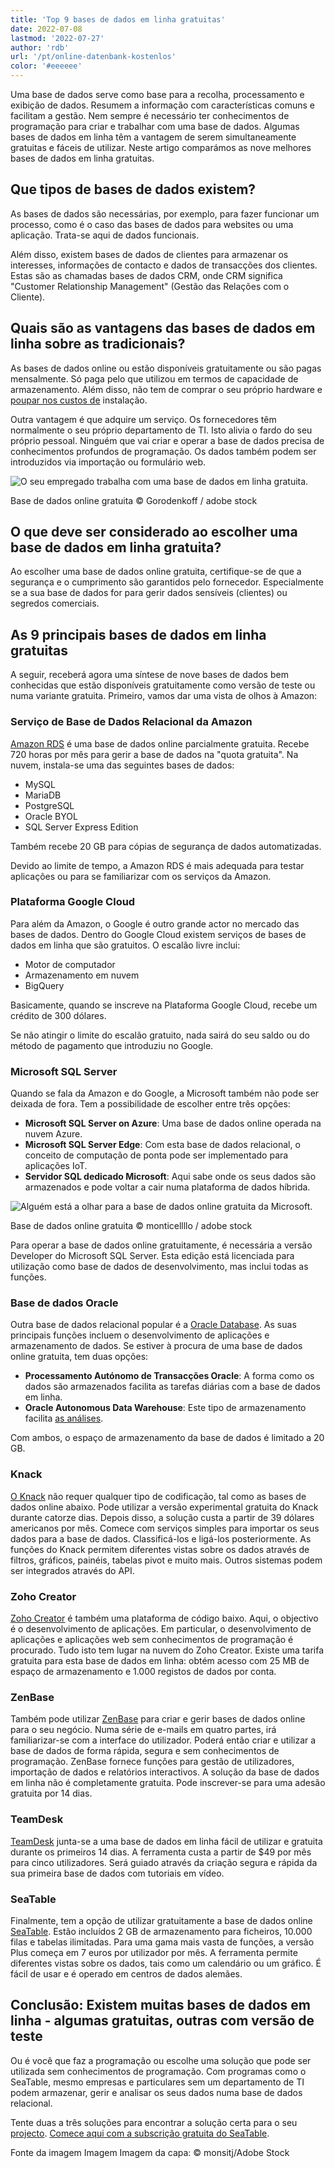 ```yaml
---
title: 'Top 9 bases de dados em linha gratuitas'
date: 2022-07-08
lastmod: '2022-07-27'
author: 'rdb'
url: '/pt/online-datenbank-kostenlos'
color: '#eeeeee'
---
```


Uma base de dados serve como base para a recolha, processamento e exibição de dados. Resumem a informação com características comuns e facilitam a gestão. Nem sempre é necessário ter conhecimentos de programação para criar e trabalhar com uma base de dados. Algumas bases de dados em linha têm a vantagem de serem simultaneamente gratuitas e fáceis de utilizar. Neste artigo comparámos as nove melhores bases de dados em linha gratuitas.

## Que tipos de bases de dados existem?

As bases de dados são necessárias, por exemplo, para fazer funcionar um processo, como é o caso das bases de dados para websites ou uma aplicação. Trata-se aqui de dados funcionais.

Além disso, existem bases de dados de clientes para armazenar os interesses, informações de contacto e dados de transacções dos clientes. Estas são as chamadas bases de dados CRM, onde CRM significa "Customer Relationship Management" (Gestão das Relações com o Cliente).

## Quais são as vantagens das bases de dados em linha sobre as tradicionais?

As bases de dados online ou estão disponíveis gratuitamente ou são pagas mensalmente. Só paga pelo que utilizou em termos de capacidade de armazenamento. Além disso, não tem de comprar o seu próprio hardware e [poupar nos custos de](https://seatable.io/pt/budgetplanung-vorlage/) instalação.

Outra vantagem é que adquire um serviço. Os fornecedores têm normalmente o seu próprio departamento de TI. Isto alivia o fardo do seu próprio pessoal. Ninguém que vai criar e operar a base de dados precisa de conhecimentos profundos de programação. Os dados também podem ser introduzidos via importação ou formulário web.

![O seu empregado trabalha com uma base de dados em linha gratuita.](https://seatable.io/wp-content/uploads/2022/06/Online-Datenbank-kostenlos_AdobeStock_163119186_bearbeitet-711x474.jpg)

Base de dados online gratuita © Gorodenkoff / adobe stock

## O que deve ser considerado ao escolher uma base de dados em linha gratuita?

Ao escolher uma base de dados online gratuita, certifique-se de que a segurança e o cumprimento são garantidos pelo fornecedor. Especialmente se a sua base de dados for para gerir dados sensíveis (clientes) ou segredos comerciais.

## As 9 principais bases de dados em linha gratuitas

A seguir, receberá agora uma síntese de nove bases de dados bem conhecidas que estão disponíveis gratuitamente como versão de teste ou numa variante gratuita. Primeiro, vamos dar uma vista de olhos à Amazon:

### Serviço de Base de Dados Relacional da Amazon

[Amazon RDS](https://aws.amazon.com/de/rds/) é uma base de dados online parcialmente gratuita. Recebe 720 horas por mês para gerir a base de dados na "quota gratuita". Na nuvem, instala-se uma das seguintes bases de dados:

- MySQL
- MariaDB
- PostgreSQL
- Oracle BYOL
- SQL Server Express Edition

Também recebe 20 GB para cópias de segurança de dados automatizadas.

Devido ao limite de tempo, a Amazon RDS é mais adequada para testar aplicações ou para se familiarizar com os serviços da Amazon.

### Plataforma Google Cloud

Para além da Amazon, o Google é outro grande actor no mercado das bases de dados. Dentro do Google Cloud existem serviços de bases de dados em linha que são gratuitos. O escalão livre inclui:

- Motor de computador
- Armazenamento em nuvem
- BigQuery

Basicamente, quando se inscreve na Plataforma Google Cloud, recebe um crédito de 300 dólares.

Se não atingir o limite do escalão gratuito, nada sairá do seu saldo ou do método de pagamento que introduziu no Google.

### Microsoft SQL Server

Quando se fala da Amazon e do Google, a Microsoft também não pode ser deixada de fora. Tem a possibilidade de escolher entre três opções:

- **Microsoft SQL Server on Azure**: Uma base de dados online operada na nuvem Azure.
- **Microsoft SQL Server Edge**: Com esta base de dados relacional, o conceito de computação de ponta pode ser implementado para aplicações IoT.
- **Servidor SQL dedicado Microsoft**: Aqui sabe onde os seus dados são armazenados e pode voltar a cair numa plataforma de dados híbrida.

![Alguém está a olhar para a base de dados online gratuita da Microsoft.](https://seatable.io/wp-content/uploads/2022/06/Online-Datenbank-kostenlos_AdobeStock_418493344_bearbeitet-711x474.jpg)

Base de dados online gratuita © monticellllo / adobe stock

Para operar a base de dados online gratuitamente, é necessária a versão Developer do Microsoft SQL Server. Esta edição está licenciada para utilização como base de dados de desenvolvimento, mas inclui todas as funções.

### Base de dados Oracle

Outra base de dados relacional popular é a [Oracle Database](https://www.oracle.com/de/database/). As suas principais funções incluem o desenvolvimento de aplicações e armazenamento de dados. Se estiver à procura de uma base de dados online gratuita, tem duas opções:

- **Processamento Autónomo de Transacções Oracle**: A forma como os dados são armazenados facilita as tarefas diárias com a base de dados em linha.
- **Oracle Autonomous Data Warehouse**: Este tipo de armazenamento facilita [as análises](https://seatable.io/pt/swot-analyse-template/).

Com ambos, o espaço de armazenamento da base de dados é limitado a 20 GB.

### Knack

[O Knack](https://www.knack.com/) não requer qualquer tipo de codificação, tal como as bases de dados online abaixo. Pode utilizar a versão experimental gratuita do Knack durante catorze dias. Depois disso, a solução custa a partir de 39 dólares americanos por mês. Comece com serviços simples para importar os seus dados para a base de dados. Classificá-los e ligá-los posteriormente. As funções do Knack permitem diferentes vistas sobre os dados através de filtros, gráficos, painéis, tabelas pivot e muito mais. Outros sistemas podem ser integrados através do API.

### Zoho Creator

[Zoho Creator](https://www.zoho.com/de/creator/) é também uma plataforma de código baixo. Aqui, o objectivo é o desenvolvimento de aplicações. Em particular, o desenvolvimento de aplicações e aplicações web sem conhecimentos de programação é procurado. Tudo isto tem lugar na nuvem do Zoho Creator. Existe uma tarifa gratuita para esta base de dados em linha: obtém acesso com 25 MB de espaço de armazenamento e 1.000 registos de dados por conta.

### ZenBase

Também pode utilizar [ZenBase](https://getzenbase.com/) para criar e gerir bases de dados online para o seu negócio. Numa série de e-mails em quatro partes, irá familiarizar-se com a interface do utilizador. Poderá então criar e utilizar a base de dados de forma rápida, segura e sem conhecimentos de programação. ZenBase fornece funções para gestão de utilizadores, importação de dados e relatórios interactivos. A solução da base de dados em linha não é completamente gratuita. Pode inscrever-se para uma adesão gratuita por 14 dias.

### TeamDesk

[TeamDesk](https://www.teamdesk.net/) junta-se a uma base de dados em linha fácil de utilizar e gratuita durante os primeiros 14 dias. A ferramenta custa a partir de $49 por mês para cinco utilizadores. Será guiado através da criação segura e rápida da sua primeira base de dados com tutoriais em vídeo.

### SeaTable

Finalmente, tem a opção de utilizar gratuitamente a base de dados online [SeaTable](https://seatable.io/pt/). Estão incluídos 2 GB de armazenamento para ficheiros, 10.000 filas e tabelas ilimitadas. Para uma gama mais vasta de funções, a versão Plus começa em 7 euros por utilizador por mês. A ferramenta permite diferentes vistas sobre os dados, tais como um calendário ou um gráfico. É fácil de usar e é operado em centros de dados alemães.

## Conclusão: Existem muitas bases de dados em linha - algumas gratuitas, outras com versão de teste

Ou é você que faz a programação ou escolhe uma solução que pode ser utilizada sem conhecimentos de programação. Com programas como o SeaTable, mesmo empresas e particulares sem um departamento de TI podem armazenar, gerir e analisar os seus dados numa base de dados relacional.

Tente duas a três soluções para encontrar a solução certa para o seu [projecto](https://seatable.io/pt/vorlagen-projektplanung/). [Comece aqui com a subscrição gratuita do SeaTable](https://seatable.io/pt/registrierung/).

Fonte da imagem Imagem Imagem da capa: © monsitj/Adobe Stock
